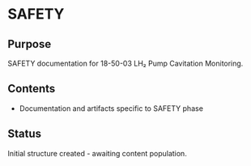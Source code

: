 # SAFETY

## Purpose
SAFETY documentation for 18-50-03 LH₂ Pump Cavitation Monitoring.

## Contents
- Documentation and artifacts specific to SAFETY phase

## Status
Initial structure created - awaiting content population.

